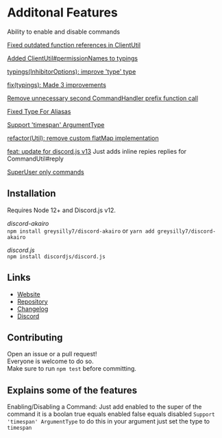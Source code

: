 # Additonal Features
Ability to enable and disable commands

[Fixed outdated function references in ClientUtil](https://github.com/discord-akairo/discord-akairo/pull/202)

[Added ClientUtil#permissionNames to typings](https://github.com/discord-akairo/discord-akairo/pull/188)

[typings(InhibitorOptions): improve 'type' type](https://github.com/discord-akairo/discord-akairo/pull/186)

[fix(typings): Made 3 improvements](https://github.com/discord-akairo/discord-akairo/pull/182)

[Remove unnecessary second CommandHandler prefix function call](https://github.com/discord-akairo/discord-akairo/pull/177)

[Fixed Type For Aliasas](https://github.com/discord-akairo/discord-akairo/pull/172)

[Support 'timespan' ArgumentType](https://github.com/discord-akairo/discord-akairo/pull/163)

[refactor(Util): remove custom flatMap implementation](https://github.com/discord-akairo/discord-akairo/pull/118)

[feat: update for discord.js v13](https://github.com/discord-akairo/discord-akairo/pull/179) Just adds inline repies replies for CommandUtil#reply

[SuperUser only commands](https://github.com/SkyBlockDev/discord-akairo)

## Installation

Requires Node 12+ and Discord.js v12.  

*discord-akairo*  
`npm install greysilly7/discord-akairo` or `yarn add greysilly7/discord-akairo`

*discord.js*  
`npm install discordjs/discord.js`


## Links

- [Website](https://discord-akairo.github.io)
- [Repository](https://github.com/discord-akairo/discord-akairo)  
- [Changelog](https://github.com/discord-akairo/discord-akairo/releases)
- [Discord](https://discord.gg/arTauDY)  

## Contributing

Open an issue or a pull request!  
Everyone is welcome to do so.  
Make sure to run `npm test` before committing.  

## Explains some of the features
Enabling/Disabling a Command: Just add enabled to the super of the command it is a boolan true equals enabled false equals disabled
`Support 'timespan' ArgumentType` to do this in your argument just set the type to `timespan`

